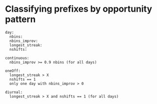 # Classifying prefixes by opportunity pattern

```
day:
  nbins:
  nbins_improv:
  longest_streak:
  nshifts:

continuous:
  nbins_improv >= 0.9 nbins (for all days)

oneOff:
  longest_streak > X
  nshifts == 1
  only one day with nbins_improv > 0

diurnal:
  longest_streak > X and nshifts == 1 (for all days)
```
